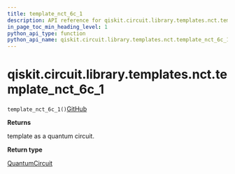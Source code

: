 ```yaml
---
title: template_nct_6c_1
description: API reference for qiskit.circuit.library.templates.nct.template_nct_6c_1
in_page_toc_min_heading_level: 1
python_api_type: function
python_api_name: qiskit.circuit.library.templates.nct.template_nct_6c_1
---
```


# qiskit.circuit.library.templates.nct.template\_nct\_6c\_1

<span id="qiskit.circuit.library.templates.nct.template_nct_6c_1" />

`template_nct_6c_1()`[GitHub](https://github.com/qiskit/qiskit/tree/stable/0.40/qiskit/circuit/library/templates/nct/template_nct_6c_1.py "view source code")

**Returns**

template as a quantum circuit.

**Return type**

[QuantumCircuit](qiskit.circuit.QuantumCircuit "qiskit.circuit.QuantumCircuit")

